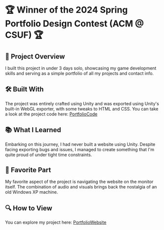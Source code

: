 # 🏆 Winner of the 2024 Spring Portfolio Design Contest (ACM @ CSUF) 🏆

## 🚀 Project Overview
I built this project in under 3 days solo, showcasing my game development skills and serving as a simple portfolio of all my projects and contact info.

## 🛠️ Built With
The project was entirely crafted using Unity and was exported using Unity's built-in WebGL exporter, with some tweaks to HTML and CSS.
You can take a look at the project code here: [PortfolioCode](https://github.com/GabrieliusGintalas/PortfolioProjectCode)

## 📚 What I Learned
Embarking on this journey, I had never built a website using Unity. Despite facing exporting bugs and issues, I managed to create something that I'm quite proud of under tight time constraints.

## 💖 Favorite Part
My favorite aspect of the project is navigating the website on the monitor itself. The combination of audio and visuals brings back the nostalgia of an old Windows XP machine.

## 🔍 How to View
You can explore my project here: [PortfolioWebsite](https://gabrieliusgintalas.github.io/GabeGPortfolio/)
